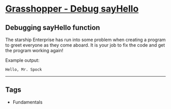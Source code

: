# [Grasshopper - Debug sayHello](https://www.codewars.com/kata/5625618b1fe21ab49f00001f)

## Debugging sayHello function

The starship Enterprise has run into some problem when creating a program to greet everyone as they come aboard. It is your job to fix the code and get the program working again!

Example output:

```
Hello, Mr. Spock
```

---

## Tags

- Fundamentals
